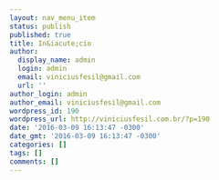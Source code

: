 ```yaml
---
layout: nav_menu_item
status: publish
published: true
title: In&iacute;cio
author:
  display_name: admin
  login: admin
  email: viniciusfesil@gmail.com
  url: ''
author_login: admin
author_email: viniciusfesil@gmail.com
wordpress_id: 190
wordpress_url: http://viniciusfesil.com.br/?p=190
date: '2016-03-09 16:13:47 -0300'
date_gmt: '2016-03-09 16:13:47 -0300'
categories: []
tags: []
comments: []
---
```


